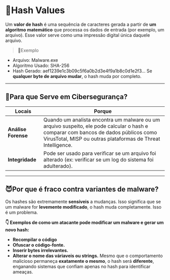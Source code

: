 # 🔽Hash Values

Um **valor de hash** é uma sequência de caracteres gerada a partir de **um algoritmo matemático** que processa os dados de entrada
(por exemplo, um arquivo). Esse valor serve como uma impressão digital única daquele arquivo.

>🧠Exemplo
- Arquivo: Malware.exe
- Algoritmo Usado: SHA-256
- Hash Gerado: aef1239e1c3b09c5f6a0b2d3e4f9a1b8c0d1e2f3...
Se **qualquer byte de arquivo mudar**, o hash muda por completo.
---

## 🧩Para que Serve em Cibersegurança?

| Locais | Porque                              |
|-------|------------------------------------------|
| **Análise Forense**   | Quando um analista encontra um malware ou um arquivo suspeito, ele pode calcular o hash e comparar com bancos de dados públicos como VirusTotal, MISP ou outras plataformas de Threat Intelligence. |
| **Integridade**  | Pode ser usado para verificar se um arquivo foi alterado (ex: verificar se um log do sistema foi adulterado). |

---

## 😈Por que é fraco contra variantes de malware?

Os hashes são extremamente **sensíveis** a mudanças. Isso significa que se um malware for **levemente modificado**, o hash muda completamente. Isso é um problema.

**👇 Exemplos de como um atacante pode modificar um malware e gerar um novo hash:**
- **Recompilar o código**
- **Ofuscar o código-fonte.**
- **Inserir bytes irrelevantes.**
- **Alterar o nome das váriaveis ou strings.**
Mesmo que o comportamento malicioso permaneça **exatamente o mesmo**, o hash será **diferente**, enganando sistemas que confiam apenas no hash para identificar ameaças.


